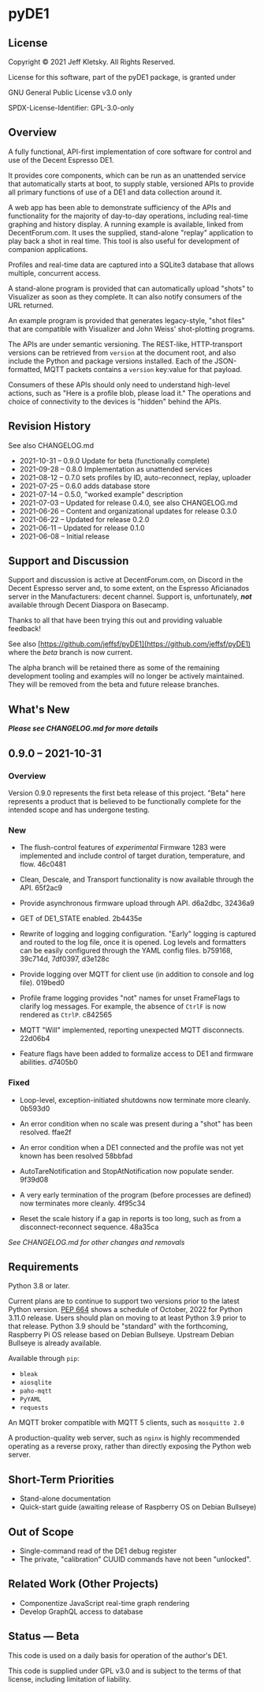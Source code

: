 
# pyDE1

## License

Copyright © 2021 Jeff Kletsky. All Rights Reserved.

License for this software, part of the pyDE1 package, is granted under

GNU General Public License v3.0 only

SPDX-License-Identifier: GPL-3.0-only


## Overview

A fully functional, API-first implementation of core software for control
and use of the Decent Espresso DE1.

It provides core components, which can be run as an unattended service
that automatically starts at boot, to supply stable, versioned APIs
to provide all primary functions of use of a DE1 and data collection around it.

A web app has been able to demonstrate sufficiency of the APIs
and functionality for the majority of day-to-day operations,
including real-time graphing and history display. A running example
is available, linked from DecentForum.com. It uses the supplied,
stand-alone "replay" application to play back a shot in real time.
This tool is also useful for development of companion applications.

Profiles and real-time data are captured into a SQLite3 database
that allows multiple, concurrent access.

A stand-alone program is provided that can automatically upload "shots"
to Visualizer as soon as they complete. It can also notify consumers
of the URL returned.

An example program is provided that generates legacy-style, "shot files" that
are compatible with Visualizer and John Weiss' shot-plotting programs.

The APIs are under semantic versioning. The REST-like, HTTP-transport
versions can be retrieved from `version` at the document root, and
also include the Python and package versions installed. Each of the
JSON-formatted, MQTT packets contains a `version` key:value for that
payload.

Consumers of these APIs should only need to understand high-level
actions, such as "Here is a profile blob, please load it." The
operations and choice of connectivity to the devices is "hidden"
behind the APIs.


## Revision History

See also CHANGELOG.md

* 2021-10-31 – 0.9.0 Update for beta (functionally complete)
* 2021-09-28 – 0.8.0 Implementation as unattended services
* 2021-08-12 – 0.7.0 sets profiles by ID, auto-reconnect, replay, uploader
* 2021-07-25 – 0.6.0 adds database store
* 2021-07-14 – 0.5.0, "worked example" description
* 2021-07-03 – Updated for release 0.4.0, see also CHANGELOG.md
* 2021-06-26 – Content and organizational updates for release 0.3.0
* 2021-06-22 – Updated for release 0.2.0
* 2021-06-11 – Updated for release 0.1.0
* 2021-06-08 – Initial release

## Support and Discussion

Support and discussion is active at DecentForum.com, on Discord in the
Decent Espresso server and, to some extent, on the Espresso
Aficianados server in the Manufacturers: decent channel. Support is,
unfortunately, ***not*** available through Decent Diaspora on
Basecamp.

Thanks to all that have been trying this out and providing valuable feedback!

See also
[https://github.com/jeffsf/pyDE1](https://github.com/jeffsf/pyDE1)
where the *beta* branch is now current.

The alpha branch will be retained there as some of the remaining development
tooling and examples will no longer be actively maintained. They will be
removed from the beta and future release branches.

## What's New

_**Please see CHANGELOG.md for more details**_

## 0.9.0 – 2021-10-31

### Overview

Version 0.9.0 represents the first beta release of this project. "Beta" here
represents a product that is believed to be functionally complete
for the intended scope and has undergone testing.


### New

* The flush-control features of *experimental* Firmware 1283 were implemented
  and include control of target duration, temperature, and flow. 46c0481

* Clean, Descale, and Transport functionality is now available through the API.
  65f2ac9

* Provide asynchronous firmware upload through API. d6a2dbc, 32436a9

* GET of DE1_STATE enabled. 2b4435e

* Rewrite of logging and logging configuration. "Early" logging is captured
  and routed to the log file, once it is opened. Log levels and formatters
  can be easily configured through the YAML config files. b759168, 39c714d,
  7df0397, d3e128c

* Provide logging over MQTT for client use (in addition to console and
  log file). 019bed0

* Profile frame logging provides "not" names for unset FrameFlags to clarify
  log messages. For example, the absence of `CtrlF` is now rendered as `CtrlP`.
  c842565

* MQTT "Will" implemented, reporting unexpected MQTT disconnects. 22d06b4

* Feature flags have been added to formalize access to DE1 and firmware
  abilities. d7405b0


### Fixed

* Loop-level, exception-initiated shutdowns now terminate more cleanly. 0b593d0

* An error condition when no scale was present during a "shot"
  has been resolved. ffae2f

* An error condition when a DE1 connected and the profile was not yet known
  has been resolved 58bbfad

* AutoTareNotification and StopAtNotification now populate sender. 9f39d08

* A very early termination of the program (before processes are defined) now
  terminates more cleanly. 4f95c34

* Reset the scale history if a gap in reports is too long, such as
  from a disconnect-reconnect sequence. 48a35ca

*See CHANGELOG.md for other changes and removals*

## Requirements

Python 3.8 or later.

Current plans are to continue to support two versions prior to
the latest Python version. [PEP 664](https://www.python.org/dev/peps/pep-0664/)
shows a schedule of October, 2022 for Python 3.11.0 release.
Users should plan on moving to at least Python 3.9 prior to that release.
Python 3.9 should be "standard" with the forthcoming, Raspberry Pi OS release
based on Debian Bullseye. Upstream Debian Bullseye is already available.

Available through `pip`:

* `bleak`
* `aiosqlite`
* `paho-mqtt`
* `PyYAML`
* `requests`

An MQTT broker compatible with MQTT 5 clients, such as `mosquitto 2.0`

A production-quality web server, such as `nginx` is highly recommended
operating as a reverse proxy, rather than directly exposing the Python
web server.

## Short-Term Priorities

* Stand-alone documentation
* Quick-start guide (awaiting release of Raspberry OS on Debian Bullseye)

## Out of Scope

* Single-command read of the DE1 debug register
* The private, "calibration" CUUID commands have not been "unlocked".


## Related Work (Other Projects)

* Componentize JavaScript real-time graph rendering
* Develop GraphQL access to database


## Status — Beta

This code is used on a daily basis for operation of the author's DE1.

This code is supplied under GPL v3.0 and is subject to the terms
of that license, including limitation of liability.
